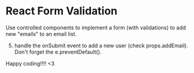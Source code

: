 # React Form Validation

Use controlled components to implement a form (with validations) to add new "emails" to an email list.

<!-- 1. Add email state to Form component, project the state to the input value and handle the onChange event to update the state -->

<!-- 2. Add error state to the Form component, validate the input value in the onChange handler and set the error value. -->

<!-- 3. Add touch state to Form component. handle the onBlur event to set it. -->

<!-- 4. display errors/success messages, colors and icons based on the touch and error states. -->

5. handle the onSubmit event to add a new user (check props.addEmail). Don't forget the e.preventDefault().

Happy coding!!!! <3
